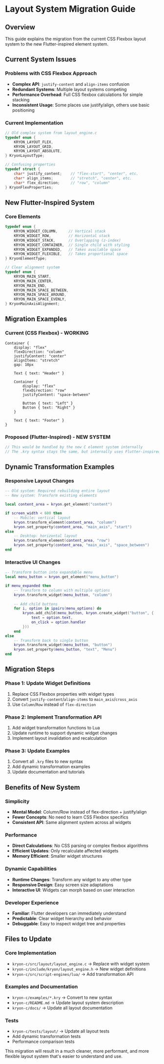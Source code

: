 # Layout System Migration Guide

## Overview

This guide explains the migration from the current CSS Flexbox layout system to the new Flutter-inspired element system.

## Current System Issues

### Problems with CSS Flexbox Approach
- **Complex API**: `justify-content` and `align-items` confusion
- **Redundant Systems**: Multiple layout systems competing
- **Performance Overhead**: Full CSS flexbox calculations for simple stacking
- **Inconsistent Usage**: Some places use justify/align, others use basic positioning

### Current Implementation
```c
// Old complex system from layout_engine.c
typedef enum {
    KRYON_LAYOUT_FLEX,
    KRYON_LAYOUT_GRID,
    KRYON_LAYOUT_ABSOLUTE,
} KryonLayoutType;

// Confusing properties
typedef struct {
    char* justify_content;    // "flex-start", "center", etc.
    char* align_items;        // "stretch", "center", etc.
    char* flex_direction;     // "row", "column"
} KryonFlexProperties;
```

## New Flutter-Inspired System

### Core Elements
```c
typedef enum {
    KRYON_WIDGET_COLUMN,     // Vertical stack
    KRYON_WIDGET_ROW,        // Horizontal stack  
    KRYON_WIDGET_STACK,      // Overlapping (z-index)
    KRYON_WIDGET_CONTAINER,  // Single child with styling
    KRYON_WIDGET_EXPANDED,   // Takes available space
    KRYON_WIDGET_FLEXIBLE,   // Takes proportional space
} KryonElementType;

// Clear alignment system
typedef enum {
    KRYON_MAIN_START,
    KRYON_MAIN_CENTER, 
    KRYON_MAIN_END,
    KRYON_MAIN_SPACE_BETWEEN,
    KRYON_MAIN_SPACE_AROUND,
    KRYON_MAIN_SPACE_EVENLY,
} KryonMainAxisAlignment;
```

## Migration Examples

### Current (CSS Flexbox) - WORKING
```kry
Container {
    display: "flex"
    flexDirection: "column"
    justifyContent: "center"  
    alignItems: "stretch"
    gap: 10px
    
    Text { text: "Header" }
    
    Container {
        display: "flex"
        flexDirection: "row"
        justifyContent: "space-between"
        
        Button { text: "Left" }
        Button { text: "Right" }
    }
    
    Text { text: "Footer" }
}
```

### Proposed (Flutter-Inspired) - NEW SYSTEM
```c
// This would be handled by the new C element system internally
// The .kry syntax stays the same, but internally uses Flutter-inspired elements
```

## Dynamic Transformation Examples

### Responsive Layout Changes
```lua
-- Old system: Required rebuilding entire layout
-- New system: Transform existing elements

local content_area = kryon.get_element("content")

if screen_width < 600 then
    -- Mobile: vertical layout
    kryon.transform_element(content_area, "column")
    kryon.set_property(content_area, "main_axis", "start")
else
    -- Desktop: horizontal layout  
    kryon.transform_element(content_area, "row")
    kryon.set_property(content_area, "main_axis", "space_between")
end
```

### Interactive UI Changes
```lua
-- Transform button into expandable menu
local menu_button = kryon.get_element("menu_button")

if menu_expanded then
    -- Transform to column with multiple options
    kryon.transform_widget(menu_button, "column")
    
    -- Add child buttons
    for i, option in ipairs(menu_options) do
        kryon.add_child(menu_button, kryon.create_widget("button", {
            text = option.text,
            on_click = option.handler
        }))
    end
else
    -- Transform back to single button
    kryon.transform_widget(menu_button, "button")
    kryon.set_property(menu_button, "text", "Menu")
end
```

## Migration Steps

### Phase 1: Update Widget Definitions
1. Replace CSS Flexbox properties with widget types
2. Convert `justify-content`/`align-items` to `main_axis`/`cross_axis`
3. Use `Column`/`Row` instead of `flex-direction`

### Phase 2: Implement Transformation API
1. Add widget transformation functions to Lua
2. Update runtime to support dynamic widget changes
3. Implement layout invalidation and recalculation

### Phase 3: Update Examples
1. Convert all `.kry` files to new syntax
2. Add dynamic transformation examples
3. Update documentation and tutorials

## Benefits of New System

### Simplicity
- **Mental Model**: Column/Row instead of flex-direction + justify/align
- **Fewer Concepts**: No need to learn CSS Flexbox specifics
- **Consistent API**: Same alignment system across all widgets

### Performance
- **Direct Calculations**: No CSS parsing or complex flexbox algorithms
- **Efficient Updates**: Only recalculate affected widgets
- **Memory Efficient**: Smaller widget structures

### Dynamic Capabilities
- **Runtime Changes**: Transform any widget to any other type
- **Responsive Design**: Easy screen size adaptations
- **Interactive UI**: Widgets can morph based on user interaction

### Developer Experience
- **Familiar**: Flutter developers can immediately understand
- **Predictable**: Clear widget hierarchy and behavior
- **Debuggable**: Easy to inspect widget tree and properties

## Files to Update

### Core Implementation
- `kryon-c/src/layout/layout_engine.c` → Replace with widget system
- `kryon-c/include/kryon/layout_engine.h` → New widget definitions
- `kryon-c/src/script-engines/lua/` → Add transformation API

### Examples and Documentation
- `kryon-c/examples/*.kry` → Convert to new syntax
- `kryon-c/README.md` → Update layout system description
- `kryon-c/docs/` → Update all layout documentation

### Tests
- `kryon-c/tests/layout/` → Update all layout tests
- Add dynamic transformation tests
- Performance comparison tests

This migration will result in a much cleaner, more performant, and more flexible layout system that's easier to understand and use.